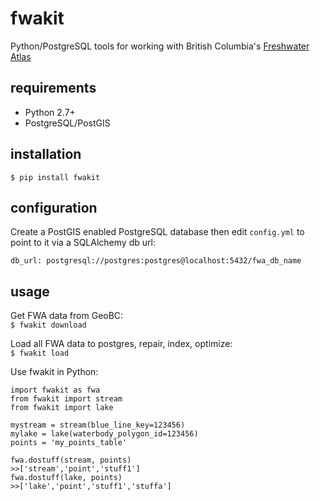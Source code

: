 # fwakit

Python/PostgreSQL tools for working with British Columbia's [Freshwater Atlas](https://www2.gov.bc.ca/gov/content/data/geographic-data-services/topographic-data/freshwater)

## requirements
- Python 2.7+
- PostgreSQL/PostGIS

## installation
`$ pip install fwakit`

## configuration
Create a PostGIS enabled PostgreSQL database then edit `config.yml` to point to it via a SQLAlchemy db url:

`db_url: postgresql://postgres:postgres@localhost:5432/fwa_db_name`

## usage

Get FWA data from GeoBC:  
`$ fwakit download`

Load all FWA data to postgres, repair, index, optimize:  
`$ fwakit load`

Use fwakit in Python:
```
import fwakit as fwa
from fwakit import stream
from fwakit import lake

mystream = stream(blue_line_key=123456)
mylake = lake(waterbody_polygon_id=123456)
points = 'my_points_table'

fwa.dostuff(stream, points)
>>['stream','point','stuff1']
fwa.dostuff(lake, points)
>>['lake','point','stuff1','stuffa']
```